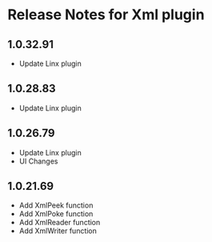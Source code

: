 # Release Notes for Xml plugin

<a id="1_0_32_91"></a>
## 1.0.32.91
- Update Linx plugin

<a id="1_0_28_83"></a>
## 1.0.28.83
- Update Linx plugin

<a id="1_0_26_79"></a>
## 1.0.26.79
- Update Linx plugin
- UI Changes

<a id="1_0_21_69"></a>
## 1.0.21.69
- Add XmlPeek function
- Add XmlPoke function
- Add XmlReader function
- Add XmlWriter function
